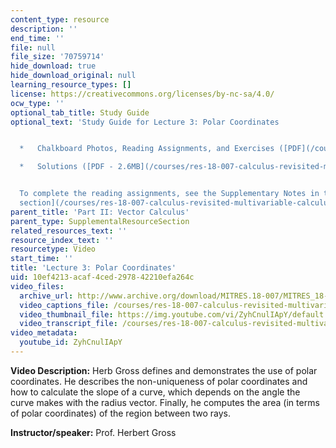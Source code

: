 ```yaml
---
content_type: resource
description: ''
end_time: ''
file: null
file_size: '70759714'
hide_download: true
hide_download_original: null
learning_resource_types: []
license: https://creativecommons.org/licenses/by-nc-sa/4.0/
ocw_type: ''
optional_tab_title: Study Guide
optional_text: 'Study Guide for Lecture 3: Polar Coordinates


  *   Chalkboard Photos, Reading Assignments, and Exercises ([PDF](/courses/res-18-007-calculus-revisited-multivariable-calculus-fall-2011/resources/mitres_18_007_partii_lec03))

  *   Solutions ([PDF - 2.6MB](/courses/res-18-007-calculus-revisited-multivariable-calculus-fall-2011/resources/mitres_18_007_partii_sol03))


  To complete the reading assignments, see the Supplementary Notes in the [Study Materials
  section](/courses/res-18-007-calculus-revisited-multivariable-calculus-fall-2011/pages/study-materials).'
parent_title: 'Part II: Vector Calculus'
parent_type: SupplementalResourceSection
related_resources_text: ''
resource_index_text: ''
resourcetype: Video
start_time: ''
title: 'Lecture 3: Polar Coordinates'
uid: 10ef4213-acaf-4ced-2978-42210efa264c
video_files:
  archive_url: http://www.archive.org/download/MITRES.18-007/MITRES_18-007_Part2_lec3_300k.mp4
  video_captions_file: /courses/res-18-007-calculus-revisited-multivariable-calculus-fall-2011/3090f918bf6f52a4bd27e896bac2fdb5_ZyhCnulIApY.vtt
  video_thumbnail_file: https://img.youtube.com/vi/ZyhCnulIApY/default.jpg
  video_transcript_file: /courses/res-18-007-calculus-revisited-multivariable-calculus-fall-2011/b7ee1e5f1c3269fc105393332bee6c2d_ZyhCnulIApY.pdf
video_metadata:
  youtube_id: ZyhCnulIApY
---
```


**Video Description:** Herb Gross defines and demonstrates the use of polar coordinates. He describes the non-uniqueness of polar coordinates and how to calculate the slope of a curve, which depends on the angle the curve makes with the radius vector. Finally, he computes the area (in terms of polar coordinates) of the region between two rays.

**Instructor/speaker:** Prof. Herbert Gross

